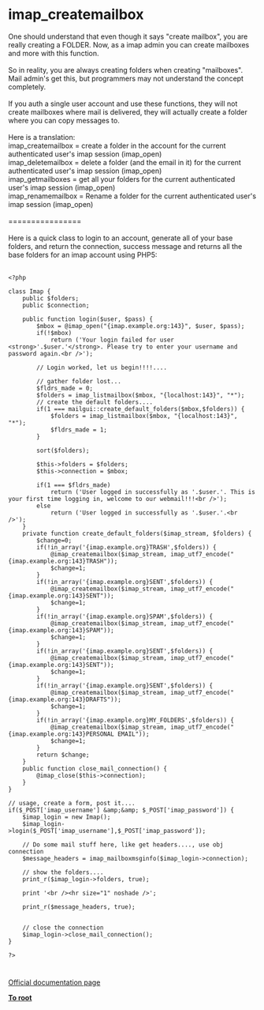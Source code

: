 # imap_createmailbox



One should understand that even though it says "create mailbox", you are really creating a FOLDER. Now, as a imap admin you can create mailboxes and more with this function.<br><br>So in reality, you are always creating folders when creating "mailboxes". Mail admin&apos;s get this, but programmers may not understand the concept completely.<br><br>If you auth a single user account and use these functions, they will not create mailboxes where mail is delivered, they will actually create a folder where you can copy messages to.<br><br>Here is a translation:<br>imap_createmailbox = create a folder in the account for the current authenticated user&apos;s imap session (imap_open)<br>imap_deletemailbox = delete a folder (and the email in it) for the current authenticated user&apos;s imap session (imap_open)<br>imap_getmailboxes = get all your folders for the current authenticated user&apos;s imap session (imap_open)<br>imap_renamemailbox = Rename a folder for the current authenticated user&apos;s imap session (imap_open)<br><br>================<br><br>Here is a quick class to login to an account, generate all of your base folders, and return the connection, success message and returns all the base folders for an imap account using PHP5:<br><br>

```
<?php

class Imap {
    public $folders;
    public $connection;

    public function login($user, $pass) {
        $mbox = @imap_open("{imap.example.org:143}", $user, $pass);
        if(!$mbox)
            return ('Your login failed for user <strong>'.$user.'</strong>. Please try to enter your username and password again.<br />');

        // Login worked, let us begin!!!!....

        // gather folder lost...
        $fldrs_made = 0;
        $folders = imap_listmailbox($mbox, "{localhost:143}", "*");
        // create the default folders....
        if(1 === mailgui::create_default_folders($mbox,$folders)) {
            $folders = imap_listmailbox($mbox, "{localhost:143}", "*");
            $fldrs_made = 1;
        }

        sort($folders);

        $this->folders = $folders;
        $this->connection = $mbox;

        if(1 === $fldrs_made)
            return ('User logged in successfully as '.$user.'. This is your first time logging in, welcome to our webmail!!!<br />');
        else
            return ('User logged in successfully as '.$user.'.<br />');
    }
    private function create_default_folders($imap_stream, $folders) {
        $change=0;
        if(!in_array('{imap.example.org}TRASH',$folders)) {
            @imap_createmailbox($imap_stream, imap_utf7_encode("{imap.example.org:143}TRASH"));
            $change=1;
        }
        if(!in_array('{imap.example.org}SENT',$folders)) {
            @imap_createmailbox($imap_stream, imap_utf7_encode("{imap.example.org:143}SENT"));
            $change=1;
        }
        if(!in_array('{imap.example.org}SPAM',$folders)) {
            @imap_createmailbox($imap_stream, imap_utf7_encode("{imap.example.org:143}SPAM"));
            $change=1;
        }
        if(!in_array('{imap.example.org}SENT',$folders)) {
            @imap_createmailbox($imap_stream, imap_utf7_encode("{imap.example.org:143}SENT"));
            $change=1;
        }
        if(!in_array('{imap.example.org}SENT',$folders)) {
            @imap_createmailbox($imap_stream, imap_utf7_encode("{imap.example.org:143}DRAFTS"));
            $change=1;
        }
        if(!in_array('{imap.example.org}MY_FOLDERS',$folders)) {
            @imap_createmailbox($imap_stream, imap_utf7_encode("{imap.example.org:143}PERSONAL EMAIL"));
            $change=1;
        }
        return $change;
    }
    public function close_mail_connection() {
        @imap_close($this->connection);
    }
}

// usage, create a form, post it....
if($_POST['imap_username'] &amp;&amp; $_POST['imap_password']) {
    $imap_login = new Imap();
    $imap_login->login($_POST['imap_username'],$_POST['imap_password']);
    
    // Do some mail stuff here, like get headers...., use obj connection
    $message_headers = imap_mailboxmsginfo($imap_login->connection);
    
    // show the folders....
    print_r($imap_login->folders, true);
    
    print '<br /><hr size="1" noshade />';
    
    print_r($message_headers, true);
    

    // close the connection
    $imap_login->close_mail_connection();
}

?>
```
  

#

[Official documentation page](https://www.php.net/manual/en/function.imap-createmailbox.php)

**[To root](/README.md)**